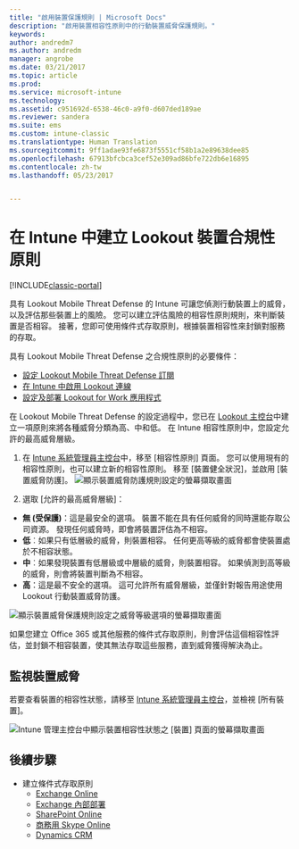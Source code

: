 ```yaml
---
title: "啟用裝置保護規則 | Microsoft Docs"
description: "啟用裝置相容性原則中的行動裝置威脅保護規則。"
keywords: 
author: andredm7
ms.author: andredm
manager: angrobe
ms.date: 03/21/2017
ms.topic: article
ms.prod: 
ms.service: microsoft-intune
ms.technology: 
ms.assetid: c951692d-6538-46c0-a9f0-d607ded189ae
ms.reviewer: sandera
ms.suite: ems
ms.custom: intune-classic
ms.translationtype: Human Translation
ms.sourcegitcommit: 9ff1adae93fe6873f5551cf58b1a2e89638dee85
ms.openlocfilehash: 67913bfcbca3cef52e309ad86bfe722db6e16895
ms.contentlocale: zh-tw
ms.lasthandoff: 05/23/2017


---
```


# <a name="create-lookout-device-compliance-policy-in-intune"></a>在 Intune 中建立 Lookout 裝置合規性原則

[!INCLUDE[classic-portal](../includes/classic-portal.md)]

具有 Lookout Mobile Threat Defense 的 Intune 可讓您偵測行動裝置上的威脅，以及評估那些裝置上的風險。 您可以建立評估風險的相容性原則規則，來判斷裝置是否相容。 接著，您即可使用條件式存取原則，根據裝置相容性來封鎖對服務的存取。

具有 Lookout Mobile Threat Defense 之合規性原則的必要條件：

- [設定 Lookout Mobile Threat Defense 訂閱](setup-your-lookout-mtd-subscription.md)
- [在 Intune 中啟用 Lookout 連線](enable-lookout-mtd-connection.md)
- [設定及部署 Lookout for Work 應用程式](configure-deploy-lookout-for-work-app.md)

在 Lookout Mobile Threat Defense 的設定過程中，您已在 [Lookout 主控台](https://aad.lookout.com)中建立一項原則來將各種威脅分類為高、中和低。 在 Intune 相容性原則中，您設定允許的最高威脅層級。

1. 在 [Intune 系統管理員主控台](https://manage.microsoft.com)中，移至 [相容性原則] 頁面。 您可以使用現有的相容性原則，也可以建立新的相容性原則。 移至 [裝置健全狀況]，並啟用 [裝置威脅防護]。
  ![顯示裝置威脅防護規則設定的螢幕擷取畫面 ](../media/mtp/mtp-compliance-policy-rule.png)

2. 選取 [允許的最高威脅層級]：
  * **無 (受保護)**：這是最安全的選項。  裝置不能在具有任何威脅的同時還能存取公司資源。  發現任何威脅時，即會將裝置評估為不相容。  
  * **低**︰如果只有低層級的威脅，則裝置相容。 任何更高等級的威脅都會使裝置處於不相容狀態。
  * **中**︰如果發現裝置有低層級或中層級的威脅，則裝置相容。 如果偵測到高等級的威脅，則會將裝置判斷為不相容。
  * **高**：這是最不安全的選項。 這可允許所有威脅層級，並僅針對報告用途使用 Lookout 行動裝置威脅防護。

![顯示裝置威脅保護規則設定之威脅等級選項的螢幕擷取畫面](../media/mtp/mtp-compliance-policy-setting.png)

如果您建立 Office 365 或其他服務的條件式存取原則，則會評估這個相容性評估，並封鎖不相容裝置，使其無法存取這些服務，直到威脅獲得解決為止。

## <a name="monitor-device-threats"></a>監視裝置威脅
若要查看裝置的相容性狀態，請移至 [Intune 系統管理員主控台](https://manage.microsoft.com)，並檢視 [所有裝置]。

![Intune 管理主控台中顯示裝置相容性狀態之 [裝置] 頁面的螢幕擷取畫面](../media/mtp/mtp-device-status-intune-console.png)

## <a name="next-steps"></a>後續步驟
* 建立條件式存取原則
  * [Exchange Online](restrict-access-to-exchange-online-with-microsoft-intune.md)
  * [Exchange 內部部署](restrict-access-to-exchange-onpremises-with-microsoft-intune.md)
  * [SharePoint Online](restrict-access-to-sharepoint-online-with-microsoft-intune.md)
  * [商務用 Skype Online](restrict-access-to-skype-for-business-online-with-microsoft-intune.md)
  * [Dynamics CRM](restrict-access-to-dynamics-crm-online-with-microsoft-intune.md)

